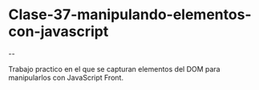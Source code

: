 # Clase-37-manipulando-elementos-con-javascript
--

Trabajo practico en el que se capturan elementos del DOM para manipularlos con JavaScript Front.
